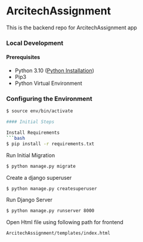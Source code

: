 # ArcitechAssignment
This is the backend repo for ArcitechAssignment app 

### Local Development
#### Prerequisites
- Python 3.10 ([Python Installation](https://www.python.org/downloads/source/))
- Pip3
- Python Virtual Environment

### Configuring the Environment
```bash
$ source env/bin/activate

#### Initial Steps

Install Requirements
```bash
$ pip install -r requirements.txt
```

Run Initial Migration
```bash
$ python manage.py migrate
```

Create a django superuser
```bash
$ python manage.py createsuperuser
```

Run Django Server
```bash
$ python manage.py runserver 8000
```

Open Html file using following path for frontend
```bash
ArcitechAssignment/templates/index.html
```
